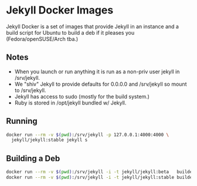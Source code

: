 # Jekyll Docker Images

Jekyll Docker is a set of images that provide Jekyll in an instance and a build
script for Ubuntu to build a deb if it pleases you (Fedora/openSUSE/Arch tba.)

## Notes
  * When you launch or run anything it is run as a non-priv user jekyll in /srv/jekyll.
  * We "shiv" Jekyll to provide defaults for 0.0.0.0 and /srv/jekyll so mount to /srv/jekyll.
  * Jekyll has access to sudo (mostly for the build system.)
  * Ruby is stored in /opt/jekyll bundled w/ Jekyll.

## Running

```sh
docker run --rm -v $(pwd):/srv/jekyll -p 127.0.0.1:4000:4000 \
  jekyll/jekyll:stable jekyll s
```

## Building a Deb

```sh
docker run --rm -v $(pwd):/srv/jekyll -i -t jekyll/jekyll:beta   buildeb
docker run --rm -v $(pwd):/srv/jekyll -i -t jekyll/jekyll:stable buildeb
```
